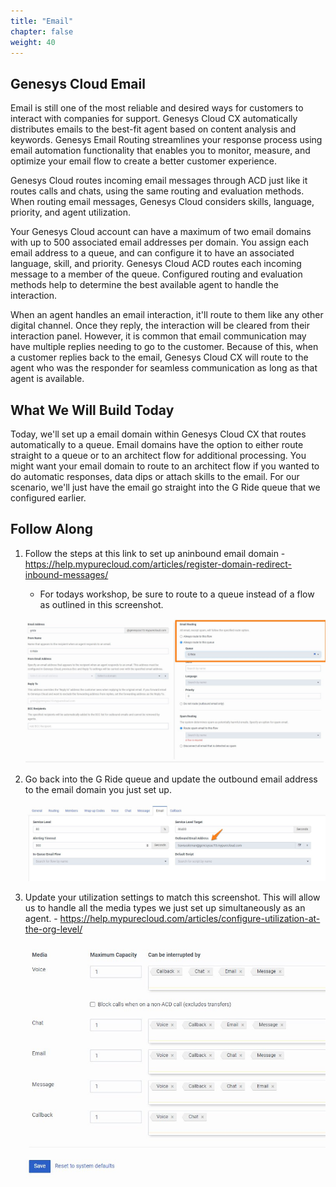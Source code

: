 ```yaml
---
title: "Email"
chapter: false
weight: 40
---
```


## Genesys Cloud Email
Email is still one of the most reliable and desired ways for customers to interact with companies for support. Genesys Cloud CX automatically distributes emails to the best-fit agent based on content analysis and keywords. Genesys Email Routing streamlines your response process using email automation functionality that enables you to monitor, measure, and optimize your email flow to create a better customer experience.

Genesys Cloud routes incoming email messages through ACD just like it routes calls and chats, using the same routing and evaluation methods. When routing email messages, Genesys Cloud considers skills, language, priority, and agent utilization. 

Your Genesys Cloud account can have a maximum of two email domains with up to 500 associated email addresses per domain. You assign each email address to a queue, and can configure it to have an associated language, skill, and priority. Genesys Cloud ACD routes each incoming message to a member of the queue. Configured routing and evaluation methods help to determine the best available agent to handle the interaction.

When an agent handles an email interaction, it'll route to them like any other digital channel. Once they reply, the interaction will be cleared from their interaction panel. However, it is common that email communication may have multiple replies needing to go to the customer. Because of this, when a customer replies back to the email, Genesys Cloud CX will route to the agent who was the responder for seamless communication as long as that agent is available.

## What We Will Build Today
Today, we'll set up a email domain within Genesys Cloud CX that routes automatically to a queue. Email domains have the option to either route straight to a queue or to an architect flow for additional processing. You might want your email domain to route to an architect flow if you wanted to do automatic responses, data dips or attach skills to the email. For our scenario, we'll just have the email go straight into the G Ride queue that we configured earlier. 

## Follow Along
 1. Follow the steps at this link to set up aninbound email domain - https://help.mypurecloud.com/articles/register-domain-redirect-inbound-messages/  
    - For todays workshop, be sure to route to a queue instead of a flow as outlined in this screenshot. 
    
    ![Email Domain Set Up](/images/EmailSetUp.jpg)

 2. Go back into the G Ride queue and update the outbound email address to the email domain you just set up.

    ![Queue Set Outbound Email Domain](/images/SetOutboundEmail.jpg)
 
 3. Update your utilization settings to match this screenshot. This will allow us to handle all the media types we just set up simultaneously as an agent.  - https://help.mypurecloud.com/articles/configure-utilization-at-the-org-level/ 

    ![Utilization Settings](/images/Utilization.jpg)
